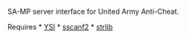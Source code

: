 SA-MP server interface for United Army Anti-Cheat.

Requires
	* [YSI](https://github.com/Y-Less/YSI)
	* [sscanf2](http://forum.sa-mp.com/showthread.php?t=120356)
	* [strlib](https://github.com/oscar-broman/strlib)
